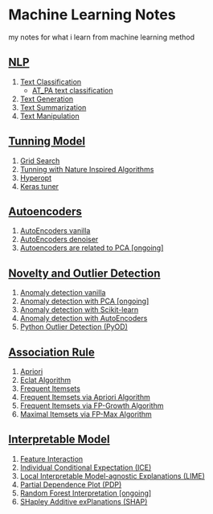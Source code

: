 # Machine Learning Notes

my notes for what i learn from machine learning method

## [NLP](https://gitlab.com/imanursar/machine-learning-notes/-/tree/master/NLP/)
1. [Text Classification](https://gitlab.com/imanursar/machine-learning-notes/-/tree/master/NLP/text_classification)
    - [AT_PA text classification](https://gitlab.com/imanursar/machine-learning-notes/-/tree/master/NLP/text_classification/AT_PA_text_classification)
2. [Text Generation](https://gitlab.com/imanursar/machine-learning-notes/-/tree/master/NLP/text_generation)
3. [Text Summarization](https://gitlab.com/imanursar/machine-learning-notes/-/tree/master/NLP/text_summarization)
4. [Text Manipulation](https://gitlab.com/imanursar/machine-learning-notes/-/tree/master/NLP/text_manipulation)

## [Tunning Model](https://gitlab.com/imanursar/machine-learning-notes/-/tree/master/Tunning_model)
1. [Grid Search](https://gitlab.com/imanursar/machine-learning-notes/-/blob/master/Tunning%20model/Grid%20Search%20Optimization%20Algorithm%20in%20Python.ipynb)
2. [Tunning with Nature Inspired Algorithms](https://gitlab.com/imanursar/machine-learning-notes/-/blob/master/Tunning%20model/Nature%20Inspired%20Algorithms%20for%20scikit-learn.ipynb)
3. [Hyperopt](https://gitlab.com/imanursar/machine-learning-notes/-/blob/master/Tunning%20model/Parameter%20Tuning%20with%20Hyperopt.ipynb)
4. [Keras tuner](https://gitlab.com/imanursar/machine-learning-notes/-/blob/master/Tunning%20model/keras%20tuner%20hiplot.ipynb)

## [Autoencoders](https://gitlab.com/imanursar/machine-learning-notes/-/tree/master/AutoEncoders)
1. [AutoEncoders vanilla](https://gitlab.com/imanursar/machine-learning-notes/-/blob/master/AutoEncoders/Autoencoders.ipynb)
2. [AutoEncoders denoiser](https://gitlab.com/imanursar/machine-learning-notes/-/blob/master/AutoEncoders/Autoencoders%20on%20Image%20Data%20noise%20removal.ipynb)
3. [Autoencoders are related to PCA [ongoing]](https://gitlab.com/imanursar/machine-learning-notes/-/blob/master/AutoEncoders/Autoencoders%20are%20directly%20related%20to%20Principal%20Component%20Analysis%20(PCA)%20%5BONGOING_difference_result%5D.ipynb)

## [Novelty and Outlier Detection](https://gitlab.com/imanursar/machine-learning-notes/-/tree/master/Novelty%20and%20Outlier%20Detection)
1. [Anomaly detection vanilla](https://gitlab.com/imanursar/machine-learning-notes/-/blob/master/Novelty%20and%20Outlier%20Detection/Anomaly%20Detection.ipynb)
2. [Anomaly detection with PCA [ongoing]](https://gitlab.com/imanursar/machine-learning-notes/-/blob/master/Novelty%20and%20Outlier%20Detection/Anomaly%20Detection%20%20with%20PCA.ipynb)
3. [Anomaly detection with Scikit-learn](https://gitlab.com/imanursar/machine-learning-notes/-/blob/master/Novelty%20and%20Outlier%20Detection/outlier%20and%20novelty%20detection.ipynb)
4. [Anomaly detection with AutoEncoders](https://gitlab.com/imanursar/machine-learning-notes/-/blob/master/Novelty%20and%20Outlier%20Detection/Anomaly%20Detection%20with%20Autoencoders.ipynb)
5. [Python Outlier Detection (PyOD)](https://gitlab.com/imanursar/machine-learning-notes/-/blob/master/Novelty%20and%20Outlier%20Detection/The%20Python%20Outlier%20Detection%20(PyOD).ipynb)

## [Association Rule](https://gitlab.com/imanursar/machine-learning-notes/-/tree/master/Association%20Rule)
1. [Apriori](https://gitlab.com/imanursar/machine-learning-notes/-/blob/master/Association%20Rule/Association%20Rule(Apriori)%20.ipynb)
2. [Eclat Algorithm](https://gitlab.com/imanursar/machine-learning-notes/-/blob/master/Association%20Rule/Association%20Rule(Eclat%20Algorithms)%20.ipynb)
3. [Frequent Itemsets](https://gitlab.com/imanursar/machine-learning-notes/-/blob/master/Association%20Rule/Association%20Rules%20Generation%20from%20Frequent%20Itemsets.ipynb)
4. [Frequent Itemsets via Apriori Algorithm](https://gitlab.com/imanursar/machine-learning-notes/-/blob/master/Association%20Rule/Frequent%20Itemsets%20via%20Apriori%20Algorithm.ipynb)
5. [Frequent Itemsets via FP-Growth Algorithm](https://gitlab.com/imanursar/machine-learning-notes/-/blob/master/Association%20Rule/Frequent%20Itemsets%20via%20the%20FP-Growth%20Algorithm.ipynb)
6. [Maximal Itemsets via FP-Max Algorithm](https://gitlab.com/imanursar/machine-learning-notes/-/blob/master/Association%20Rule/Maximal%20Itemsets%20via%20the%20FP-Max%20Algorithm.ipynb)

## [Interpretable Model](https://gitlab.com/imanursar/machine-learning-notes/-/tree/master/Interpretable%20model)
1. [Feature Interaction](https://gitlab.com/imanursar/machine-learning-notes/-/blob/master/Interpretable%20model/Feature%20Interaction.ipynb)
2. [Individual Conditional Expectation (ICE)](https://gitlab.com/imanursar/machine-learning-notes/-/blob/master/Interpretable%20model/Individual%20Conditional%20Expectation%20(ICE).ipynb)
3. [Local Interpretable Model-agnostic Explanations (LIME)](https://gitlab.com/imanursar/machine-learning-notes/-/blob/master/Interpretable%20model/Local%20Interpretable%20Model-agnostic%20Explanations%20(LIME).ipynb)
4. [Partial Dependence Plot (PDP)](https://gitlab.com/imanursar/machine-learning-notes/-/blob/master/Interpretable%20model/Partial%20Dependence%20Plot%20(PDP).ipynb)
5. [Random Forest Interpretation [ongoing]](https://gitlab.com/imanursar/machine-learning-notes/-/blob/master/Interpretable%20model/Random%20forest%20interpretation%20%5Bongoing%5D.ipynb)
6. [SHapley Additive exPlanations (SHAP)](https://gitlab.com/imanursar/machine-learning-notes/-/blob/master/Interpretable%20model/SHapley%20Additive%20exPlanations%20(SHAP).ipynb)

